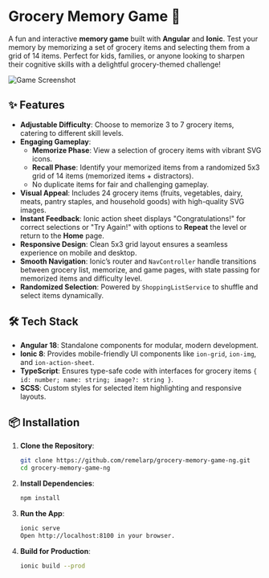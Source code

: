 # Grocery Memory Game 🛒

A fun and interactive **memory game** built with **Angular** and **Ionic**. Test your memory by memorizing a set of grocery items and selecting them from a grid of 14 items. Perfect for kids, families, or anyone looking to sharpen their cognitive skills with a delightful grocery-themed challenge!

![Game Screenshot](path/to/screenshot.png) <!-- Replace with actual screenshot path -->

## ✨ Features

- **Adjustable Difficulty**: Choose to memorize 3 to 7 grocery items, catering to different skill levels.
- **Engaging Gameplay**:
  - **Memorize Phase**: View a selection of grocery items with vibrant SVG icons.
  - **Recall Phase**: Identify your memorized items from a randomized 5x3 grid of 14 items (memorized items + distractors).
  - No duplicate items for fair and challenging gameplay.
- **Visual Appeal**: Includes 24 grocery items (fruits, vegetables, dairy, meats, pantry staples, and household goods) with high-quality SVG images.
- **Instant Feedback**: Ionic action sheet displays "Congratulations!" for correct selections or "Try Again!" with options to **Repeat** the level or return to the **Home** page.
- **Responsive Design**: Clean 5x3 grid layout ensures a seamless experience on mobile and desktop.
- **Smooth Navigation**: Ionic’s router and `NavController` handle transitions between grocery list, memorize, and game pages, with state passing for memorized items and difficulty level.
- **Randomized Selection**: Powered by `ShoppingListService` to shuffle and select items dynamically.

## 🛠️ Tech Stack

- **Angular 18**: Standalone components for modular, modern development.
- **Ionic 8**: Provides mobile-friendly UI components like `ion-grid`, `ion-img`, and `ion-action-sheet`.
- **TypeScript**: Ensures type-safe code with interfaces for grocery items `{ id: number; name: string; image?: string }`.
- **SCSS**: Custom styles for selected item highlighting and responsive layouts.

## 📦 Installation

1. **Clone the Repository**:
   ```bash
   git clone https://github.com/remelarp/grocery-memory-game-ng.git
   cd grocery-memory-game-ng
2. **Install Dependencies**:
   ```bash
   npm install
3. **Run the App**:
   ```bash
   ionic serve
   Open http://localhost:8100 in your browser.
4. **Build for Production**:
   ```bash
   ionic build --prod
